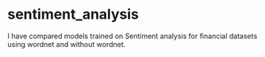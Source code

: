 # sentiment_analysis

I have compared models trained on Sentiment analysis for financial datasets using wordnet and without wordnet.
